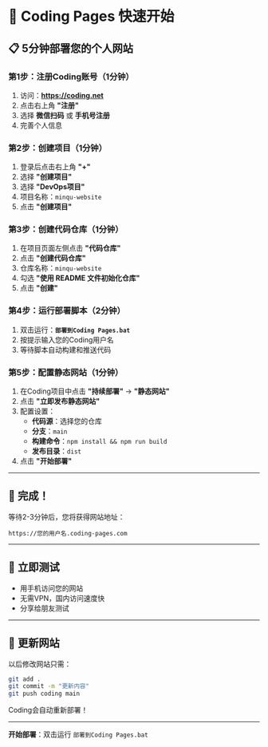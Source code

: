 # 🚀 Coding Pages 快速开始

## 📋 5分钟部署您的个人网站

### 第1步：注册Coding账号（1分钟）

1. 访问：**https://coding.net**
2. 点击右上角 **"注册"**
3. 选择 **微信扫码** 或 **手机号注册**
4. 完善个人信息

### 第2步：创建项目（1分钟）

1. 登录后点击右上角 **"+"**
2. 选择 **"创建项目"**
3. 选择 **"DevOps项目"**
4. 项目名称：`minqu-website`
5. 点击 **"创建项目"**

### 第3步：创建代码仓库（1分钟）

1. 在项目页面左侧点击 **"代码仓库"**
2. 点击 **"创建代码仓库"**
3. 仓库名称：`minqu-website`
4. 勾选 **"使用 README 文件初始化仓库"**
5. 点击 **"创建"**

### 第4步：运行部署脚本（2分钟）

1. 双击运行：**`部署到Coding Pages.bat`**
2. 按提示输入您的Coding用户名
3. 等待脚本自动构建和推送代码

### 第5步：配置静态网站（1分钟）

1. 在Coding项目中点击 **"持续部署"** → **"静态网站"**
2. 点击 **"立即发布静态网站"**
3. 配置设置：
   - **代码源**：选择您的仓库
   - **分支**：`main`
   - **构建命令**：`npm install && npm run build`
   - **发布目录**：`dist`
4. 点击 **"开始部署"**

---

## 🎉 完成！

等待2-3分钟后，您将获得网站地址：
```
https://您的用户名.coding-pages.com
```

---

## 📱 立即测试

- 用手机访问您的网站
- 无需VPN，国内访问速度快
- 分享给朋友测试

---

## 🔄 更新网站

以后修改网站只需：
```bash
git add .
git commit -m "更新内容"
git push coding main
```

Coding会自动重新部署！

---

**开始部署**：双击运行 `部署到Coding Pages.bat` 